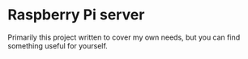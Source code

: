 # Raspberry Pi server
Primarily this project written to cover my own needs, but you can find something useful for
yourself.
